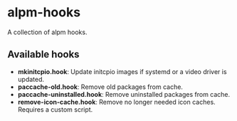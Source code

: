 alpm-hooks
==========
A collection of alpm hooks.

Available hooks
---------------
*   **mkinitcpio.hook**:
    Update initcpio images if systemd or a video driver is updated.
*   **paccache-old.hook**:
    Remove old packages from cache.
*   **paccache-uninstalled.hook**:
    Remove uninstalled packages from cache.
*   **remove-icon-cache.hook**:
    Remove no longer needed icon caches. Requires a custom script.

